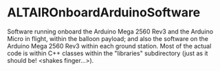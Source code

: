 # ALTAIROnboardArduinoSoftware
Software running onboard the Arduino Mega 2560 Rev3 and the Arduino Micro in flight, within the balloon payload; and also the software on the Arduino Mega 2560 Rev3 within each ground station.  Most of the actual code is within C++ classes within the "libraries" subdirectory (just as it should be! \<shakes finger...\>).
